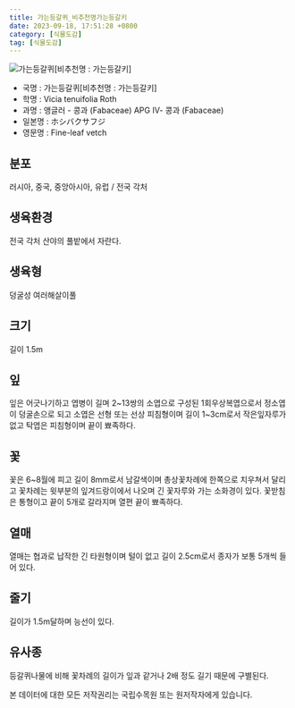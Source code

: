 ```yaml
---
title: 가는등갈퀴_비추천명가는등갈키
date: 2023-09-18, 17:51:28 +0800
category: [식물도감]
tag: [식물도감]
---
```




![가는등갈퀴[비추천명 : 가는등갈키]](http://www.nature.go.kr/fileUpload/plants/basic/Leguminosae/Vicia/12350/12350_2_th2.jpg)
- 국명 : 가는등갈퀴[비추천명 : 가는등갈키]
- 학명 : Vicia tenuifolia Roth
- 과명 : 앵글러 - 콩과 (Fabaceae) APG Ⅳ- 콩과 (Fabaceae)
- 일본명 : ホシバクサフジ
- 영문명 : Fine-leaf vetch


## 분포
러시아, 중국, 중앙아시아, 유럽 / 전국 각처
## 생육환경
전국 각처 산야의 풀밭에서 자란다.
## 생육형
덩굴성 여러해살이풀
## 크기
길이 1.5m
## 잎
잎은 어긋나기하고 엽병이 길며 2~13쌍의 소엽으로 구성된 1회우상복엽으로서 정소엽이 덩굴손으로 되고 소엽은 선형 또는 선상 피침형이며 길이 1~3cm로서 작은잎자루가 없고 탁엽은 피침형이며 끝이 뾰족하다.
## 꽃
꽃은 6~8월에 피고 길이 8mm로서 남갈색이며 총상꽃차례에 한쪽으로 치우쳐서 달리고 꽃차례는 윗부분의 잎겨드랑이에서 나오며 긴 꽃자루와 가는 소화경이 있다. 꽃받침은 통형이고 끝이 5개로 갈라지며 열편 끝이 뾰족하다.
## 열매
열매는 협과로 납작한 긴 타원형이며 털이 없고 길이 2.5cm로서 종자가 보통 5개씩 들어 있다.
## 줄기
길이가 1.5m달하며 능선이 있다.
## 유사종
등갈퀴나물에 비해 꽃차례의 길이가 잎과 같거나 2배 정도 길기 때문에 구별된다. 






본 데이터에 대한 모든 저작권리는 국립수목원 또는 원저작자에게 있습니다.
